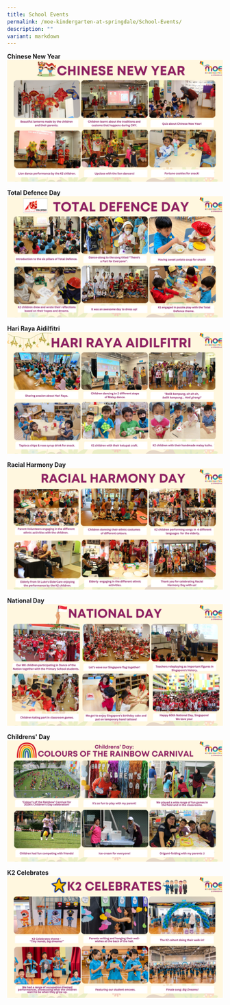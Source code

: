```yaml
---
title: School Events
permalink: /moe-kindergarten-at-springdale/School-Events/
description: ""
variant: markdown
---
```

**Chinese New Year**
![](/images/Chinese%20New%20Year.png)

**Total Defence Day**
![](/images/total%20defence%20day.png)

**Hari Raya Aidilfitri**
![](/images/hari%20raya.png)

**Racial Harmony Day**
![](/images/RHD_2025.png)

**National Day**
![](/images/National_Day_2025.png)

**Childrens' Day**
![](/images/CD2024.png)

**K2 Celebrates**
![](/images/School_Website_Template__School_Events___1_.png)